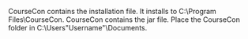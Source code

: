 CourseCon contains the installation file. It installs to C:\Program Files\CourseCon. 
CourseCon contains the jar file. Place the CourseCon folder in C:\Users\"Username"\Documents.
